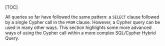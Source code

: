 [TOC]

All queries so far have followed the same pattern: a `SELECT` clause followed by a single Cypher call in the `FROM` clause. However, a Cypher query can be used in many other ways. This section highlights some more advanced ways of using the Cypher call within a more complex SQL/Cypher Hybrid Query.

